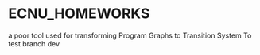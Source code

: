 # ECNU_HOMEWORKS
a poor tool used for transforming Program Graphs to Transition System
To test branch dev 
